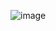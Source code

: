 ![image](https://user-images.githubusercontent.com/53600191/155758974-735e18d9-fb4e-4471-af1f-1088d065144c.png)
